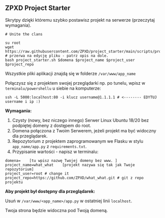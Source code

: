 ## ZPXD Project Starter

Skrytpy dzięki któremu szybko postawisz projekt na serwerze (przeczytaj wymagania). 

```
# Unite the clans

su root
wget https://raw.githubusercontent.com/ZPXD/project_starter/main/scripts/project_starter.sh 
# przerwa na edycję pliku - patrz opis na dole.
bash project_starter.sh $domena $project_name $project_user $project_repo
```
Wszystkie pliki aplikacji znajdą się w folderze `/var/www/app_name`

Połączysz się z projektem swojej przeglądarki np. po tunelu, wpisz w `terminalu/powershellu` u siebie na komputerze: 
```
ssh -L 5000:localhost:80 -i klucz username@1.1.1.1 # <-------- EDYTUJ username i ip :)
```


**Wymagania:**
1. Czysty (nowy, bez niczego innego) Serwer Linux Ubuntu 18/20 bez podpiętej domeny z dostępem do root.
2. Domena połączona z Twoim Serwerem, jeżeli projekt ma być widoczny dla przeglądarek.
3. Repozytorium z projektem zaprogramowanym we Flasku w stylu `app_name/app.py` z `requirements.txt`.
4. Przypisanie wartości - napisz w terminalu:

```
domena=    [tu wpisz nazwę Twojej domeny bez www. ]
project_name=what_what    [projekt nazywa się tak jak Twoje repozytorium]
project_user=root # change it
project_repo=https://github.com/ZPXD/what_what.git # git z repo projektu
```

**Aby projekt był dostępny dla przeglądarek:**

Usuń w `/var/www/<app_name>/app.py` w ostatniej linii `localhost`.

Twoja strona będzie widoczna pod Twoją domeną.


